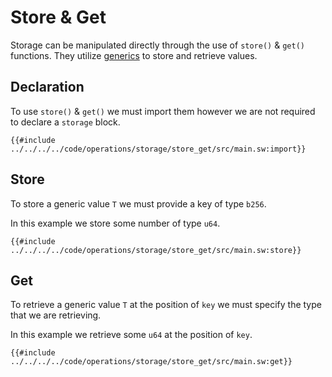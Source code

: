 # Store & Get

Storage can be manipulated directly through the use of `store()` & `get()` functions. They utilize [generics](../../../language/generics/index.md) to store and retrieve values.

## Declaration

To use `store()` & `get()` we must import them however we are not required to declare a `storage` block.

```sway
{{#include ../../../../code/operations/storage/store_get/src/main.sw:import}}
```

## Store

To store a generic value `T` we must provide a key of type `b256`. 

In this example we store some number of type `u64`.

```sway
{{#include ../../../../code/operations/storage/store_get/src/main.sw:store}}
```

## Get

To retrieve a generic value `T` at the position of `key` we must specify the type that we are retrieving.

In this example we retrieve some `u64` at the position of `key`.

```sway
{{#include ../../../../code/operations/storage/store_get/src/main.sw:get}}
```
